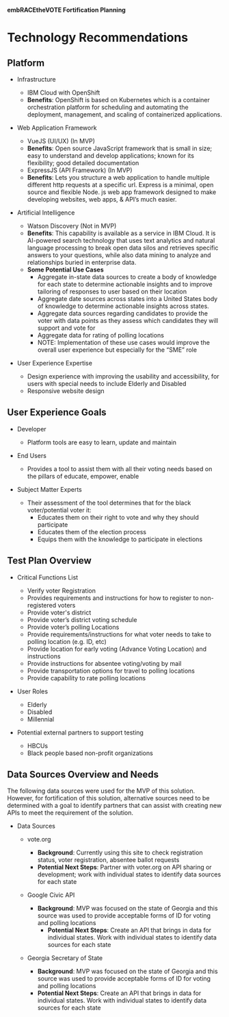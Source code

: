 **embRACEtheVOTE Fortification Planning**


# Technology Recommendations

## Platform
- Infrastructure
  - IBM Cloud with OpenShift
  - **Benefits**: OpenShift is based on Kubernetes which is a container orchestration platform for scheduling and automating the deployment, management, and scaling of containerized applications.

- Web Application Framework
  - VueJS (UI/UX) (In MVP)
  - **Benefits**: Open source JavaScript framework that is small in size; easy to understand and develop applications; known for its flexibility; good detailed documentation
  - ExpressJS (API Framework) (In MVP)
  - **Benefits**: Lets you structure a web application to handle multiple different http requests at a specific url. Express is a minimal, open source and flexible Node. js web app framework designed to make developing websites, web apps, & API’s much easier.

 - Artificial Intelligence
   - Watson Discovery (Not in MVP)
   - **Benefits**: This capability is available as a service in IBM Cloud. It is AI-powered search technology that uses text analytics and natural language processing to break open data silos and retrieves specific answers to your questions, while also data mining to analyze and relationships buried in enterprise data.
    - **Some Potential Use Cases**
      - Aggregate in-state data sources to create a body of knowledge for each state to determine actionable insights and to improve tailoring of responses to user based on their location 
      - Aggregate date sources across states into a United States body of knowledge to determine actionable insights across states. 
      - Aggregate data sources regarding candidates to provide the voter with data points as they assess which candidates they will support and vote for
      -  Aggregate data for rating of polling locations
      - NOTE: Implementation of these use cases would improve the overall user experience but especially for the “SME” role

- User Experience Expertise
  - Design experience with improving the usability and accessibility, for users with special needs to include Elderly and Disabled
  - Responsive website design



## User Experience Goals

- Developer
  - Platform tools are easy to learn, update and maintain   

- End Users
  - Provides a tool to assist them with all their voting needs based on the pillars of educate, empower, enable

- Subject Matter Experts
  - Their assessment of the tool determines that for the black
voter/potential voter it:
    - Educates them on their right to vote and why they should participate
    - Educates them of the election process
    - Equips them with the knowledge to participate in elections



## Test Plan Overview

- Critical Functions List
    - Verify voter Registration
    - Provides requirements and instructions for how to register to non-registered voters
    - Provide voter's district
    - Provide voter’s district voting schedule
    - Provide voter’s polling Locations
    - Provide requirements/instructions for what voter needs to take to polling location (e.g. ID, etc)
    - Provide location for early voting (Advance Voting Location) and instructions
    - Provide instructions for absentee voting/voting by mail
    - Provide transportation options for travel to polling locations
    - Provide capability to rate polling locations

- User Roles
    - Elderly
    - Disabled
    - Millennial


- Potential external partners to support testing
    - HBCUs
    - Black people based non-profit organizations


## Data Sources Overview and Needs

The following data sources were used for the MVP of this solution.
However, for fortification of this solution, alternative sources need to
be determined with a goal to identify partners that can assist with
creating new APIs to meet the requirement of the solution.

- Data Sources
  - vote.org
    - **Background**: Currently using this site to check registration status, voter registration, absentee ballot requests
    - **Potential Next Steps**: Partner with voter.org on API sharing or development; work with individual states to identify data sources for each state

  - Google Civic API
    - **Background**: MVP was focused on the state of Georgia and this source was used to provide acceptable forms of ID for voting and polling locations
        - **Potential Next Steps**: Create an API that brings in data for individual states. Work with individual states to identify data sources for each state
    
  - Georgia Secretary of State
    - **Background**: MVP was focused on the state of Georgia and this source was used to provide acceptable forms of ID for voting and polling locations
    - **Potential Next Steps**: Create an API that brings in data for individual states. Work with individual states to identify data sources for each state
